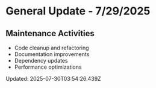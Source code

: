 # General Update - 7/29/2025

## Maintenance Activities

- Code cleanup and refactoring
- Documentation improvements
- Dependency updates
- Performance optimizations

Updated: 2025-07-30T03:54:26.439Z
